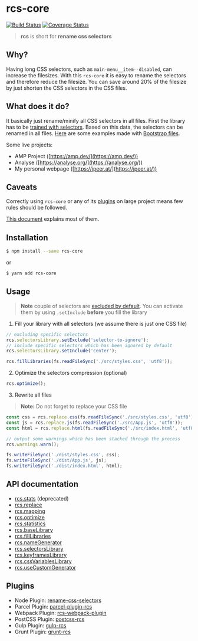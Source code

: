 # rcs-core
[![Build Status](https://travis-ci.com/JPeer264/node-rcs-core.svg?branch=master)](https://travis-ci.com/JPeer264/node-rcs-core)
[![Coverage Status](https://coveralls.io/repos/github/JPeer264/node-rcs-core/badge.svg)](https://coveralls.io/github/JPeer264/node-rcs-core)

> **rcs** is short for **rename css selectors**

## Why?
Having long CSS selectors, such as `main-menu__item--disabled`, can increase the filesizes. With this `rcs-core` it is easy to rename the selectors and therefore reduce the filesize. You can save around 20% of the filesize by just shorten the CSS selectors in the CSS files.

## What does it do?
It basically just rename/minify all CSS selectors in all files. First the library has to be [trained with selectors](docs/api/filllibraries.md). Based on this data, the selectors can be renamed in all files. [Here](examples) are some examples made with [Bootstrap files](http://getbootstrap.com/).

Some live projects:
- AMP Project ([https://amp.dev/](https://amp.dev/))
- Analyse ([https://analyse.org/](https://analyse.org/))
- My personal webpage ([https://jpeer.at/](https://jpeer.at/))

## Caveats

Correctly using `rcs-core` or any of its [plugins](#plugins) on large project means few rules should be followed.

[This document](docs/caveats.md) explains most of them.

## Installation
```sh
$ npm install --save rcs-core
```
or
```sh
$ yarn add rcs-core
```

## Usage

> **Note** couple of selectors are [excluded by default](./lib/helpers/excludeList.ts). You can activate them by using `.setInclude` **before** you fill the library

1. Fill your library with all selectors (we assume there is just one CSS file)

```js
// excluding specific selectors
rcs.selectorsLibrary.setExclude('selector-to-ignore');
// include specific selectors which has been ignored by default
rcs.selectorsLibrary.setInclude('center');

rcs.fillLibraries(fs.readFileSync('./src/styles.css', 'utf8'));
```

2. Optimize the selectors compression (optional)

```js
rcs.optimize();
```

3. Rewrite all files

> **Note:** Do not forget to replace your CSS file

```js
const css = rcs.replace.css(fs.readFileSync('./src/styles.css', 'utf8'));
const js = rcs.replace.js(fs.readFileSync('./src/App.js', 'utf8'));
const html = rcs.replace.html(fs.readFileSync('./src/index.html', 'utf8'));

// output some warnings which has been stacked through the process
rcs.warnings.warn();

fs.writeFileSync('./dist/styles.css', css);
fs.writeFileSync('./dist/App.js', js);
fs.writeFileSync('./dist/index.html', html);
```

## API documentation
- [rcs.stats](docs/api/stats.md) (deprecated)
- [rcs.replace](docs/api/replace.md)
- [rcs.mapping](docs/api/mapping.md)
- [rcs.optimize](docs/api/optimize.md)
- [rcs.statistics](docs/api/statistics.md)
- [rcs.baseLibrary](docs/api/baselibrary.md)
- [rcs.fillLibraries](docs/api/filllibraries.md)
- [rcs.nameGenerator](docs/api/namegenerator.md)
- [rcs.selectorsLibrary](docs/api/selectorslibrary.md)
- [rcs.keyframesLibrary](docs/api/keyframeslibrary.md)
- [rcs.cssVariablesLibrary](docs/api/cssvariableslibrary.md)
- [rcs.useCustomGenerator](docs/api/usecustomgenerator.md)

## Plugins
- Node Plugin: [rename-css-selectors](https://www.npmjs.com/package/rename-css-selectors)
- Parcel Plugin: [parcel-plugin-rcs](https://www.npmjs.com/package/parcel-plugin-rcs)
- Webpack Plugin: [rcs-webpack-plugin](https://www.npmjs.com/package/rcs-webpack-plugin)
- PostCSS Plugin: [postcss-rcs](https://www.npmjs.com/package/postcss-rcs)
- Gulp Plugin: [gulp-rcs](https://www.npmjs.com/package/gulp-rcs)
- Grunt Plugin: [grunt-rcs](https://www.npmjs.com/package/grunt-rcs)
